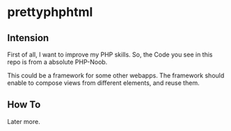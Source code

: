 # prettyphphtml

## Intension
First of all, I want to improve my PHP skills. So, the Code you see in this repo is from a absolute PHP-Noob.

This could be a framework for some other webapps.
The framework should enable to compose views from different elements, and reuse them.


## How To

Later more.
